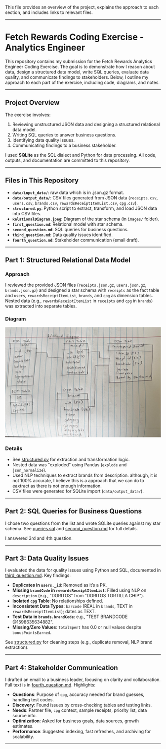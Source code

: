 
This file provides an overview of the project, explains the approach to each section, and includes links to relevant files.

---


# Fetch Rewards Coding Exercise - Analytics Engineer

This repository contains my submission for the Fetch Rewards Analytics Engineer Coding Exercise. The goal is to demonstrate how I reason about data, design a structured data model, write SQL queries, evaluate data quality, and communicate findings to stakeholders. Below, I outline my approach to each part of the exercise, including code, diagrams, and notes.

---

## Project Overview

The exercise involves:
1. Reviewing unstructured JSON data and designing a structured relational data model.
2. Writing SQL queries to answer business questions.
3. Identifying data quality issues.
4. Communicating findings to a business stakeholder.

I used **SQLite** as the SQL dialect and Python for data processing. All code, outputs, and documentation are committed to this repository.

---

## Files in This Repository

- **`data/input_data/`**: raw data which is in .json.gz format.
- **`data/output_data/`**: CSV files generated from JSON data (`receipts.csv`, `users.csv`, `brands.csv`, `rewardsReceiptItemList.csv`, `cpg.csv`).
- **`structured.py`**: Python script to extract, transform, and load JSON data into CSV files.
- **`RelationalDiagram.jpeg`**: Diagram of the star schema (in `images/` folder).
- **`first_question.md`**: Relational model with star schema.
- **`second_question.md`**: SQL queries for business questions.
- **`third_question.md`**: Data quality issues identified.
- **`fourth_question.md`**: Stakeholder communication (email draft).


---

## Part 1: Structured Relational Data Model

### Approach
I reviewed the provided JSON files (`receipts.json.gz`, `users.json.gz`, `brands.json.gz`) and designed a star schema with `receipts` as the fact table and `users`, `rewardsReceiptItemList`, `brands`, and `cpg` as dimension tables. Nested data (e.g., `rewardsReceiptItemList` in `receipts` and `cpg` in `brands`) was extracted into separate tables.

### Diagram
![Relational Diagram](images/RelationalDiagram.jpeg)

### Details
- See [structured.py](https://github.com/jeethesh333/Coding_Exercise/blob/main/structured.py) for extraction and transformation logic.
- Nested data was "exploded" using Pandas (`explode` and `json_normalize`).
- Used NLP techniques to extract brands from description. although, it is not 100% accurate, I believe this is a approach that we can do to eaxtract as there is not enough information.
- CSV files were generated for SQLite import (`data/output_data/`).

---

## Part 2: SQL Queries for Business Questions

I chose two questions from the list and wrote SQLite queries against my star schema. See [queries.sql](https://github.com/jeethesh333/Coding_Exercise/blob/main/queries.sql) and [second_question.md](https://github.com/jeethesh333/Coding_Exercise/blob/main/second_question.md) for full details.

I answered 3rd and 4th question.

---

## Part 3: Data Quality Issues

I evaluated the data for quality issues using Python and SQL, documented in [third_question.md](https://github.com/jeethesh333/Coding_Exercise/blob/main/third_question.md). Key findings:
- **Duplicates in `users._id`**: Removed as it’s a PK.
- **Missing `brandCode` in `rewardsReceiptItemList`**: Filled using NLP on `description` (e.g., "DORITOS" from "DORITOS TORTILLA CHIP").
- **Isolated `cpg` Table**: No relationships defined.
- **Inconsistent Data Types**: `barcode` (REAL in `brands`, TEXT in `rewardsReceiptItemList`); dates as TEXT.
- **Test Data in `brands.brandCode`**: e.g., "TEST BRANDCODE @1598635634882".
- **Missing/Zero Values**: `totalSpent` has 0.0 or null values despite `bonusPointsEarned`.

See [structured.py](https://github.com/jeethesh333/Coding_Exercise/blob/main/structured.py) for cleaning steps (e.g., duplicate removal, NLP brand extraction).

---

## Part 4: Stakeholder Communication

I drafted an email to a business leader, focusing on clarity and collaboration. Full text is in [fourth_question.md](https://github.com/jeethesh333/Coding_Exercise/blob/main/fourth_question.md). Highlights:
- **Questions**: Purpose of `cpg`, accuracy needed for brand guesses, handling test codes.
- **Discovery**: Found issues by cross-checking tables and testing links.
- **Needs**: Partner file, `cpg` context, sample receipts, priority list, data source info.
- **Optimization**: Asked for business goals, data sources, growth estimates.
- **Performance**: Suggested indexing, fast refreshes, and archiving for scalability.

---


